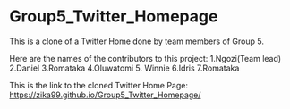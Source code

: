 # Group5_Twitter_Homepage


This is a clone of a Twitter Home done by team members of Group 5.

Here are the names of the contributors to this project:
1.Ngozi(Team lead)
2.Daniel
3.Romataka
4.Oluwatomi
5. Winnie
6.Idris
7.Romataka



This is the link to the cloned Twitter Home Page: https://zika99.github.io/Group5_Twitter_Homepage/
